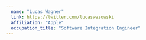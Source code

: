 ```yaml
---
  name: "Lucas Wagner"
  link: https://twitter.com/lucaswazowski
  affiliation: "Apple"
  occupation_title: "Software Integration Engineer"
---
```

